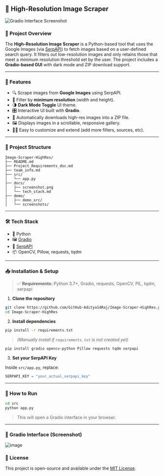 ## 📸 High-Resolution Image Scraper

![Gradio Interface Screenshot](./docs/screenshot.png)

### 🚀 Project Overview

The **High-Resolution Image Scraper** is a Python-based tool that uses the Google Images (via [SerpAPI](https://serpapi.com/)) to fetch images based on a user-defined search query. It filters out low-resolution images and only retains those that meet a minimum resolution threshold set by the user. The project includes a **Gradio-based GUI** with dark mode and ZIP download support.

---

### 🧠 Features

* 🔍 Scrape images from **Google Images** using SerpAPI.
* 📐 Filter by **minimum resolution** (width and height).
* 🌗 **Dark Mode Toggle** UI theme.
* 🎛️ Interactive UI built with **Gradio**.
* 💾 Automatically downloads high-res images into a ZIP file.
* 🖼️ Displays images in a scrollable, responsive gallery.
* 🧑‍💻 Easy to customize and extend (add more filters, sources, etc).

---

### 📁 Project Structure

```
Image-Scraper-HighRes/
├── README.md
├── Project_Requirements_doc.md
├── team_info.md
├── src/
│   └── app.py
├── docs/
│   ├── screenshot.png
│   └── tech_stack.md
├── demo/
│   ├── demo_src/
│   └── screenshots/
```

---

### 🛠️ Tech Stack

* 🐍 Python
* 🖼️ [Gradio](https://gradio.app/)
* 🔎 [SerpAPI](https://serpapi.com/)
* 📦 OpenCV, Pillow, requests, tqdm

---

### 📥 Installation & Setup

> ✅ **Requirements:** Python 3.7+, Gradio, requests, OpenCV, PIL, tqdm, serpapi

1. **Clone the repository**

```bash
git clone https://github.com/GitHub-Aditya14Raj/Image-Scraper-HighRes.git
cd Image-Scraper-HighRes
```

2. **Install dependencies**

```bash
pip install -r requirements.txt
```

> *(Manually install if `requirements.txt` is not created yet)*

```bash
pip install gradio opencv-python Pillow requests tqdm serpapi
```

3. **Set your SerpAPI Key**

Inside `src/app.py`, replace:

```python
SERPAPI_KEY = "your_actual_serpapi_key"
```

---

### 🧪 How to Run

```bash
cd src
python app.py
```

> This will open a Gradio interface in your browser.

---

### 📸 Gradio Interface (Screenshot)

![image](https://github.com/user-attachments/assets/f8b66cea-b449-4438-bc12-573c367e6d57)



### 📄 License

This project is open-source and available under the [MIT License](LICENSE).

